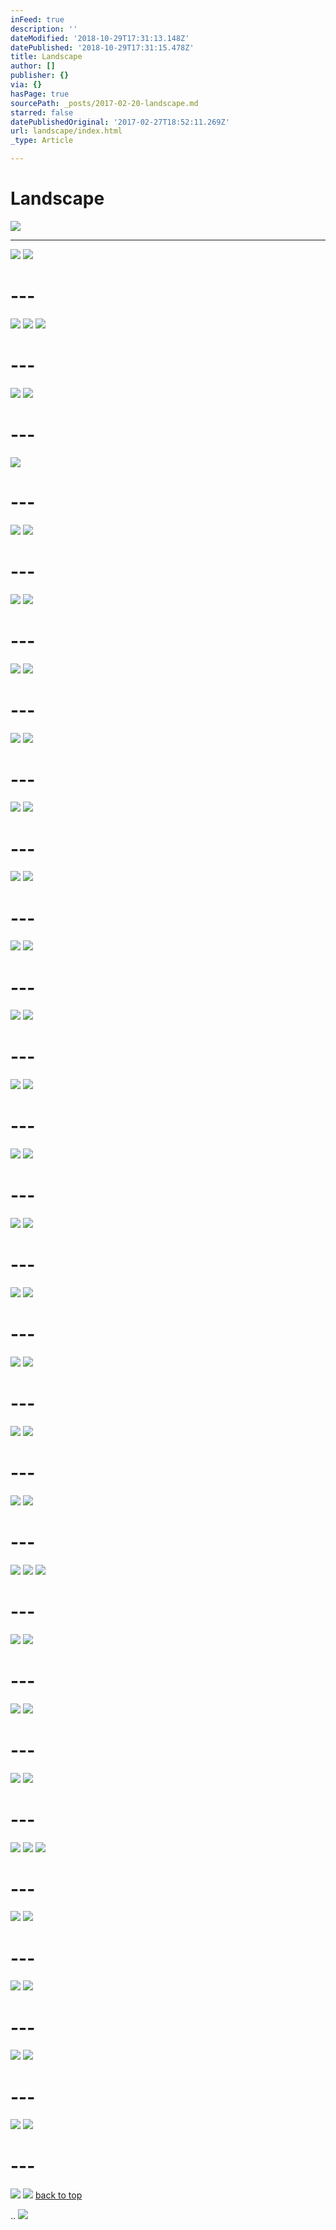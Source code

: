 ```yaml
---
inFeed: true
description: ''
dateModified: '2018-10-29T17:31:13.148Z'
datePublished: '2018-10-29T17:31:15.478Z'
title: Landscape
author: []
publisher: {}
via: {}
hasPage: true
sourcePath: _posts/2017-02-20-landscape.md
starred: false
datePublishedOriginal: '2017-02-27T18:52:11.269Z'
url: landscape/index.html
_type: Article

---
```

# Landscape
![](https://the-grid-user-content.s3-us-west-2.amazonaws.com/24577f7d-219d-4e62-8f10-fc234b39e432.jpg)

---

![](https://the-grid-user-content.s3-us-west-2.amazonaws.com/1e06bedf-c662-4986-82e0-3ef263a27162.jpg)
![](https://the-grid-user-content.s3-us-west-2.amazonaws.com/b192016a-246a-4ac0-a824-926ae0bd6fe6.jpg)

# ---
![](https://the-grid-user-content.s3-us-west-2.amazonaws.com/178bf8c0-ad42-421c-8f38-28dcacf49311.jpg)
![](https://the-grid-user-content.s3-us-west-2.amazonaws.com/c7adab2b-c485-4613-a80c-01e4954292e9.jpg)
![](https://the-grid-user-content.s3-us-west-2.amazonaws.com/3e1f3871-5d99-484d-92f5-65fe083db66e.jpg)

# ---
![](https://the-grid-user-content.s3-us-west-2.amazonaws.com/2e11ad63-c953-4357-8907-219164e41b76.jpg)
![](https://the-grid-user-content.s3-us-west-2.amazonaws.com/d4dba8f7-cd4f-4ae5-b39f-880992f79a4b.jpg)

# ---
![](https://the-grid-user-content.s3-us-west-2.amazonaws.com/b24996dd-fd1a-43c0-b6aa-a0efacabde2e.jpg)

# ---
![](https://the-grid-user-content.s3-us-west-2.amazonaws.com/0a63c0ed-e1f1-4592-a24c-7db0758a34ea.jpg)
![](https://the-grid-user-content.s3-us-west-2.amazonaws.com/22171817-5e20-4cc8-9801-8253f409ce62.jpg)

# ---
![](https://the-grid-user-content.s3-us-west-2.amazonaws.com/4cc6b67b-01bd-41e1-a4c9-ffb0b24f8655.jpg)
![](https://the-grid-user-content.s3-us-west-2.amazonaws.com/4884a3fa-a9f4-4dba-a977-ddd85816e87d.jpg)

# ---
![](https://the-grid-user-content.s3-us-west-2.amazonaws.com/e4e5ad4e-0b91-4c31-891e-8d95351afd9e.jpg)
![](https://the-grid-user-content.s3-us-west-2.amazonaws.com/053dac27-04fd-4381-b2f8-2274ba223578.jpg)

# ---
![](https://the-grid-user-content.s3-us-west-2.amazonaws.com/d199d88a-8bbe-415f-bf9c-4e0d80e9cdc2.jpg)
![](https://the-grid-user-content.s3-us-west-2.amazonaws.com/4d0afef8-975b-4cde-b278-60a908287130.jpg)

# ---
![](https://the-grid-user-content.s3-us-west-2.amazonaws.com/126c245e-251d-416e-b513-773ebae6e70e.jpg)
![](https://the-grid-user-content.s3-us-west-2.amazonaws.com/bd3df457-3740-4ec7-9c58-10357684900f.jpg)

# ---
![](https://the-grid-user-content.s3-us-west-2.amazonaws.com/c0b57111-ed30-4583-a411-1dc691fb13b7.jpg)
![](https://the-grid-user-content.s3-us-west-2.amazonaws.com/fc2501aa-7786-4ed7-bc4c-e02c44f3377a.jpg)

# ---
![](https://the-grid-user-content.s3-us-west-2.amazonaws.com/e775fd61-5eb9-4a40-ae3f-a9f1db531531.jpg)
![](https://the-grid-user-content.s3-us-west-2.amazonaws.com/5cbbb46c-2f79-4181-91b1-babc5584952e.jpg)

# ---
![](https://the-grid-user-content.s3-us-west-2.amazonaws.com/3dbc79da-1bb7-4091-9179-f3598be89b0f.jpg)
![](https://the-grid-user-content.s3-us-west-2.amazonaws.com/c1050092-b189-424a-8cfa-8368514fcbd5.jpg)

# ---
![](https://the-grid-user-content.s3-us-west-2.amazonaws.com/1abef167-90d5-4f63-ab89-5ef05985fb62.jpg)
![](https://s3-us-west-2.amazonaws.com/the-grid-img/p/967b331da49a522986e36d465f7ae911c2bc3c45.jpg)

# ---
![](https://the-grid-user-content.s3-us-west-2.amazonaws.com/5cc8ec54-6733-4e2a-835d-ccde5ddcaffa.jpg)
![](https://the-grid-user-content.s3-us-west-2.amazonaws.com/74d70e45-a303-4c6b-a440-6d87bb1caf9b.jpg)

# ---
![](https://the-grid-user-content.s3-us-west-2.amazonaws.com/b224cce3-ce95-466e-a423-167f6608c2b5.jpg)
![](https://the-grid-user-content.s3-us-west-2.amazonaws.com/f3ba0af5-e03b-4dee-95f1-d8a1afc5d5cd.jpg)

# ---
![](https://the-grid-user-content.s3-us-west-2.amazonaws.com/4b645e9e-7a04-455b-b617-a8c0933f04b0.jpg)
![](https://the-grid-user-content.s3-us-west-2.amazonaws.com/07cbed4a-546e-48a2-8a0c-35921f89dd80.jpg)

# ---
![](https://the-grid-user-content.s3-us-west-2.amazonaws.com/629b2062-fea6-491c-9361-991cfb6cfc4a.jpg)
![](https://the-grid-user-content.s3-us-west-2.amazonaws.com/585851b6-7722-4367-be2d-ba1e9608cad7.jpg)

# ---
![](https://the-grid-user-content.s3-us-west-2.amazonaws.com/86fc83a5-51f7-4be7-be65-2209f7be308a.jpg)
![](https://the-grid-user-content.s3-us-west-2.amazonaws.com/525e899a-166e-47a4-b872-a26f7936e907.jpg)

# ---
![](https://the-grid-user-content.s3-us-west-2.amazonaws.com/9b0169e2-0e33-49d9-997b-9d06f0fd11ab.jpg)
![](https://the-grid-user-content.s3-us-west-2.amazonaws.com/501e3f8f-a6c7-4482-a5d7-c4d43f05afdb.jpg)

# ---
![](https://the-grid-user-content.s3-us-west-2.amazonaws.com/893a6de5-d2f1-47c0-a6d9-49b459129f67.jpg)
![](https://the-grid-user-content.s3-us-west-2.amazonaws.com/108e8bf0-e8fa-4c5e-ba40-6b9303976db9.jpg)
![](https://the-grid-user-content.s3-us-west-2.amazonaws.com/0041ac1d-2d68-47b0-b2a9-4c7f99295e2d.jpg)

# ---
![](https://the-grid-user-content.s3-us-west-2.amazonaws.com/1fe42609-2af3-4b01-9283-162a85e22e3c.jpg)
![](https://the-grid-user-content.s3-us-west-2.amazonaws.com/5f56141b-35f2-48e7-bb97-b14e54e12fe9.jpg)

# ---
![](https://the-grid-user-content.s3-us-west-2.amazonaws.com/77afa30c-8f79-4f7e-ae0d-9654f188b38b.jpg)
![](https://the-grid-user-content.s3-us-west-2.amazonaws.com/068bc868-4583-4bba-a407-1fba88dd1deb.jpg)

# ---
![](https://the-grid-user-content.s3-us-west-2.amazonaws.com/11c39064-4ed6-47f1-b725-43cbc1043ea1.jpg)
![](https://the-grid-user-content.s3-us-west-2.amazonaws.com/568ade27-5009-4228-84c3-967855a747eb.jpg)

# ---
![](https://the-grid-user-content.s3-us-west-2.amazonaws.com/bae55d8e-1464-4d5e-855f-b53c307c6165.jpg)
![](https://the-grid-user-content.s3-us-west-2.amazonaws.com/b7624f23-86a5-4f0d-893d-425a1738eea1.jpg)
![](https://the-grid-user-content.s3-us-west-2.amazonaws.com/79316a1a-3390-45de-bd35-a1cbc57ab334.jpg)

# ---
![](https://the-grid-user-content.s3-us-west-2.amazonaws.com/f1ce5a8c-87ac-46fa-8593-221ecd557e1d.jpg)
![](https://the-grid-user-content.s3-us-west-2.amazonaws.com/98064240-dbcc-4a7c-ad3b-ddf3c241751d.jpg)

# ---
![](https://the-grid-user-content.s3-us-west-2.amazonaws.com/f78fc6f0-64cb-4149-aee3-018427332e3c.jpg)
![](https://the-grid-user-content.s3-us-west-2.amazonaws.com/fcb136d5-87cd-4c9f-b60e-a08944d8a543.jpg)

# ---
![](https://the-grid-user-content.s3-us-west-2.amazonaws.com/c8b1e4bc-0fb2-4ebe-89b6-0be6090e9059.jpg)
![](https://the-grid-user-content.s3-us-west-2.amazonaws.com/697bd512-868a-40d7-8e37-06aa495f9b9c.jpg)

# ---
![](https://the-grid-user-content.s3-us-west-2.amazonaws.com/ea10d9e2-d956-4162-9370-72fb6beda474.jpg)
![](https://the-grid-user-content.s3-us-west-2.amazonaws.com/cbeb7e05-d710-484b-b8f6-fcdbc16723fb.jpg)

# ---
![](https://the-grid-user-content.s3-us-west-2.amazonaws.com/3020fa8c-6dbc-4f5d-805c-a94a94e35f56.jpg)
![](https://the-grid-user-content.s3-us-west-2.amazonaws.com/f588eabf-2fdf-4de0-94b0-93d6239ea8ac.jpg)
[back to top][0]

..
![](https://the-grid-user-content.s3-us-west-2.amazonaws.com/40b18353-8c56-47be-b7e4-c684c3f9be39.jpg)

[0]: https://thegrid.ai/ourfriends/landscape/